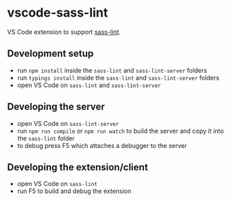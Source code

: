 # vscode-sass-lint

VS Code extension to support [sass-lint](https://github.com/sasstools/sass-lint).

## Development setup
* run `npm install` inside the `sass-lint` and `sass-lint-server` folders
* run `typings install` inside the `sass-lint` and `sass-lint-server` folders
* open VS Code on `sass-lint` and `sass-lint-server`

## Developing the server
* open VS Code on `sass-lint-server`
* run `npm run compile` or `npm run watch` to build the server and copy it into the `sass-lint` folder
* to debug press F5 which attaches a debugger to the server

## Developing the extension/client
* open VS Code on `sass-lint`
* run F5 to build and debug the extension
